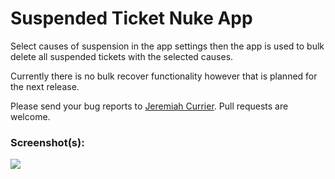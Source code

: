 # Suspended Ticket Nuke App

Select causes of suspension in the app settings then the app is used to bulk delete all suspended tickets with the selected causes.

Currently there is no bulk recover functionality however that is planned for the next release.

Please send your bug reports to [Jeremiah Currier](https://github.com/jeremiahcurrier). Pull requests are welcome.

### Screenshot(s):

![](http://g.recordit.co/trVFzChoqp.gif)